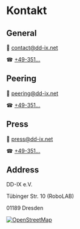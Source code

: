 # Kontakt

## General

📧 [contact@dd-ix.net](mailto:contact@dd-ix.net)

☎ [+49-351…](tel:+49-351…)

## Peering

📧 [peering@dd-ix.net](mailto:peering@dd-ix.net)

☎ [+49-351…](tel:+49-351…)

## Press

📧 [press@dd-ix.net](mailto:press@dd-ix.net)

☎ [+49-351…](tel:+49-351…)


## Address

DD-IX e.V.

Tübinger Str. 10 (RoboLAB)

01189 Dresden

[![OpenStreetMap](osm-office.webp)](https://www.openstreetmap.org/way/498034035)
